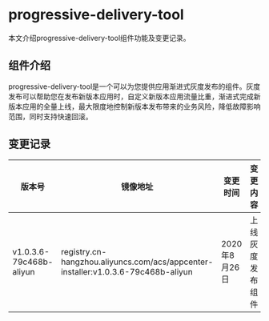 # progressive-delivery-tool

本文介绍progressive-delivery-tool组件功能及变更记录。

## 组件介绍

progressive-delivery-tool是一个可以为您提供应用渐进式灰度发布的组件。灰度发布可以帮助您在发布新版本应用时，自定义新版本应用流量比重，渐进式完成新版本应用的全量上线，最大限度地控制新版本发布带来的业务风险，降低故障影响范围，同时支持快速回滚。

## 变更记录

|版本号|镜像地址|变更时间|变更内容|
|---|----|----|----|
|v1.0.3.6-79c468b-aliyun|registry.cn-hangzhou.aliyuncs.com/acs/appcenter-installer:v1.0.3.6-79c468b-aliyun|2020年8月26日|上线灰度发布组件|

